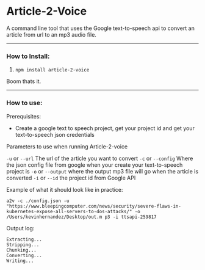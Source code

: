 # Article-2-Voice

A command line tool that uses the Google text-to-speech api to convert an article from url to an mp3 audio file.

-------


### How to Install:

1. `npm install article-2-voice`
 
Boom thats it.

------
### How to use:

Prerequisites:
- Create a google text to speech project, get your project id and get your text-to-speech json credentials

 
Parameters to use when running Article-2-voice

`-u` or `--url` The url of the article you want to convert
`-c` or `--config` Where the json config file from google when your create your text-to-speech project is
`-o` or `--output` where the output mp3 file will go when the article is converted
`-i` or `--id` the project id from Google API

Example of what it should look like in practice:

`a2v -c ./config.json -u "https://www.bleepingcomputer.com/news/security/severe-flaws-in-kubernetes-expose-all-servers-to-dos-attacks/" -o /Users/kevinhernandez/Desktop/out.m
p3 -i ttsapi-259817`

Output log:
```
Extracting...
Stripping...
Chunking...
Converting...
Writing...
```
